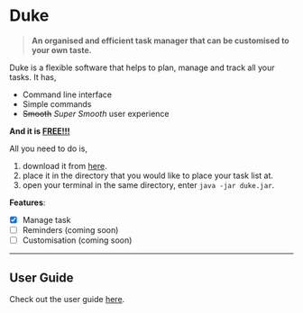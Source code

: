 # Duke

> **An organised and efficient task manager that can be customised to your own taste.**

Duke is a flexible software that helps to plan, manage and track all your tasks. It has,

+ Command line interface
+ Simple commands
+ ~~Smooth~~ *Super Smooth* user experience 

**And it is **<u>FREE!!!</u>**** 

All you need to do is, 

1. download it from [here](https://github.com/wweqg/ip/releases/tag/v0.2).
2. place it in the directory that you would like to place your task list at.
3. open your terminal in the same directory, enter `java -jar duke.jar`.

**Features**: 

- [x] Manage task
- [ ] Reminders (coming soon)
- [ ] Customisation (coming soon)

----

## User Guide

Check out the user guide [here](https://wweqg.github.io/ip/).
